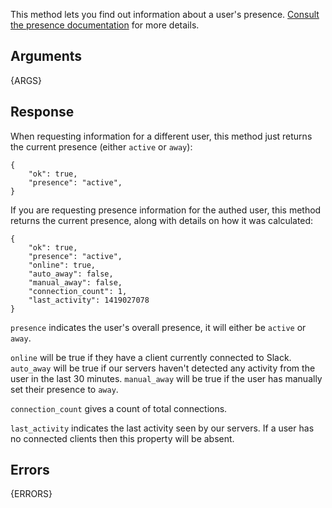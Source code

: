 This method lets you find out information about a user's presence.
[Consult the presence documentation](/docs/presence) for more details.

## Arguments

{ARGS}

## Response

When requesting information for a different user, this method just returns the
current presence (either `active` or `away`):

    {
        "ok": true,
        "presence": "active",
    }

If you are requesting presence information for the authed user, this method returns
the current presence, along with details on how it was calculated:

    {
        "ok": true,
        "presence": "active",
        "online": true,
        "auto_away": false,
        "manual_away": false,
        "connection_count": 1,
        "last_activity": 1419027078
    }

`presence` indicates the user's overall presence, it will either be `active` or `away`.

`online` will be true if they have a client currently connected to Slack. `auto_away` will be true if our servers haven't detected any activity from the user in the last 30 minutes. `manual_away` will be true if the user has manually set their presence to `away`.

`connection_count` gives a count of total connections.

`last_activity` indicates the last activity seen by our servers. If a user has no connected clients then this property will be absent.

## Errors

{ERRORS}
